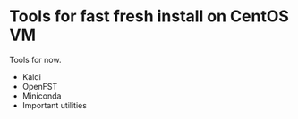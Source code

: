 # Tools for fast fresh install on CentOS VM #

Tools for now.
* Kaldi
* OpenFST
* Miniconda 
* Important utilities
